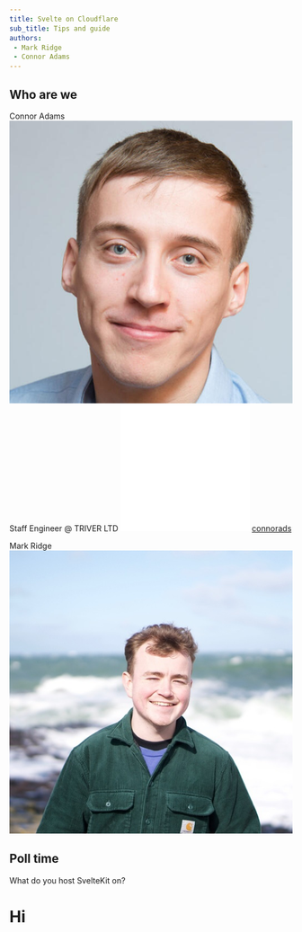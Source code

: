 ```yaml
---
title: Svelte on Cloudflare
sub_title: Tips and guide
authors: 
 - Mark Ridge
 - Connor Adams
---
```


Who are we
---

<!-- column_layout: [1, 1] -->
<!-- column: 0 -->
<!-- alignment: center -->
Connor Adams
![](images/connorads.jpg)
Staff Engineer @ TRIVER LTD
![](images/github-mark-white.png) [connorads](https://github.com/connorads)
<!-- column: 1 -->
Mark Ridge
![](images/mark-profile.jpeg)
<!-- end_slide -->

Poll time
---
<!-- jump_to_middle -->
<!-- alignment: center -->
What do you host SvelteKit on?
<!-- end_slide -->
Hi
===
